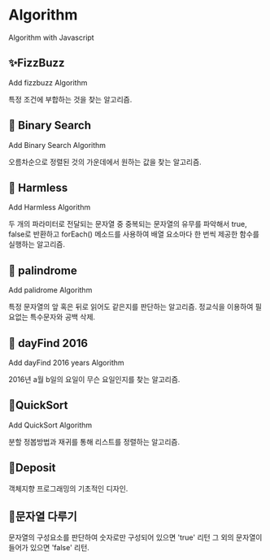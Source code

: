 # Algorithm
Algorithm with Javascript

## ✨FizzBuzz
Add fizzbuzz Algorithm

특정 조건에 부합하는 것을 찾는 알고리즘.

## 🎈 Binary Search
Add Binary Search Algorithm

오름차순으로 정렬된 것의 가운데에서 원하는 값을 찾는
알고리즘.

## 🧩 Harmless
Add Harmless Algorithm

두 개의 파라미터로 전달되는 문자열 중 중복되는 문자열의
유무를 파악해서 true, false로 반환하고 forEach() 메소드를
사용하여 배열 요소마다 한 번씩 제공한 함수를 실행하는 알고리즘.

## 🔧 palindrome
Add palidrome Algorithm

특정 문자열의 앞 혹은 뒤로 읽어도 같은지를 판단하는 알고리즘.
정교식을 이용하여 필요없는 특수문자와 공백 삭제.

## 🎀 dayFind 2016
Add dayFind 2016 years Algorithm

2016년 a월 b일의 요일이 무슨 요일인지를 찾는 알고리즘.

## 🎄QuickSort
Add QuickSort Algorithm

분할 정봅방법과 재귀를 통해 리스트를 정렬하는 알고리즘.

## 🧨Deposit

객체지향 프로그래밍의 기초적인 디자인.

## 🎄문자열 다루기

문자열의 구성요소를 판단하여 숫자로만 구성되어 있으면 'true' 리턴 그 외의
문자열이 들어가 있으면 'false' 리턴.